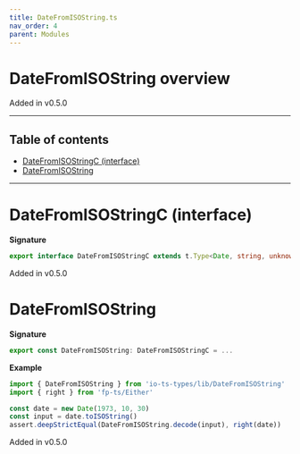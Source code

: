 ```yaml
---
title: DateFromISOString.ts
nav_order: 4
parent: Modules
---
```


# DateFromISOString overview

Added in v0.5.0

---

<h2 class="text-delta">Table of contents</h2>

- [DateFromISOStringC (interface)](#datefromisostringc-interface)
- [DateFromISOString](#datefromisostring)

---

# DateFromISOStringC (interface)

**Signature**

```ts
export interface DateFromISOStringC extends t.Type<Date, string, unknown> {}
```

Added in v0.5.0

# DateFromISOString

**Signature**

```ts
export const DateFromISOString: DateFromISOStringC = ...
```

**Example**

```ts
import { DateFromISOString } from 'io-ts-types/lib/DateFromISOString'
import { right } from 'fp-ts/Either'

const date = new Date(1973, 10, 30)
const input = date.toISOString()
assert.deepStrictEqual(DateFromISOString.decode(input), right(date))
```

Added in v0.5.0
